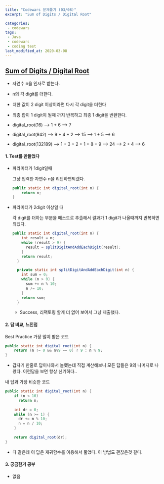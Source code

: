 ```yaml
---
title: "Codewars 문제풀기 (03/08)"
excerpt: "Sum of Digits / Digital Root"

categories:
 - codewars
tags:
 - Java
 - codewars
 - coding test
last_modified_at: 2020-03-08
---
```




## [Sum of Digits / Digital Root](https://www.codewars.com/kata/541c8630095125aba6000c00/train/java)

* 자연수 n을 인자로 받는다.

* n의 각 digit를 더한다.

* 더한 값이 2 digit 이상이라면 다시 각 digit을 더한다

* 최종 합이 1 digit이 될때 까지 반복하고 최종 1 digit을 반환한다.

* digital_root(16) --> 1 + 6 --> 7

* digital_root(942) --> 9 + 4 + 2 --> 15 --> 1 + 5 --> 6

* digital_root(132189) --> 1 + 3 + 2 + 1 + 8 + 9 --> 24 --> 2 + 4 --> 6

  


#### 1. Test를 만들었다

* 파라미터가 1digit일때

  그냥 입력한 자연수 n을 리턴하면되겠다.

  ```java
  public static int digital_root(int n) {
      return n;
  }
  ```

* 파라미터가 2digit 이상일 때

  각 digit를 더하는 부분을 메소드로 추출해서 결과가 1 digit가 나올때까지 반복하면되겠다.

  ```java
  public static int digital_root(int n) {
      int result = n;
      while (result > 9) {
        result = splitDigitAndAddEachDigit(result);
      }
      return result;
    }
  
    private static int splitDigitAndAddEachDigit(int n) {
      int sum = 0;
      while (n > 0) {
        sum += n % 10;
        n /= 10;
      }
      return sum;
    }
  ```
  
  * Success, 리팩토링 할게 더 없어 보여서 그냥 제출했다.

#### 2. 답 비교, 느낀점

Best Practice 가장 많이 받은 코드

```java
public static int digital_root(int n) {
    return (n != 0 && n%9 == 0) ? 9 : n % 9;
}
```

* 갑자기 한줄로 답이나와서 놀랬는데 직접 계산해보니 모든 답들은 9의 나머지로 나왔다. 이런답을 보면 항상 신기하다..



내 답과 가장 비슷한 코드

```java
public static int digital_root(int n) {   
    if (n < 10)
      return n;
      
    int dr = 0; 
    while (n >= 1) {
      dr += n % 10;
      n = n / 10;
    }
    
    return digital_root(dr);
}
```

* 다 같은데 이 답은 재귀함수를 이용해서 풀었다. 이 방법도 괜찮은것 같다.


#### 3. 궁금한거 공부

* 없음